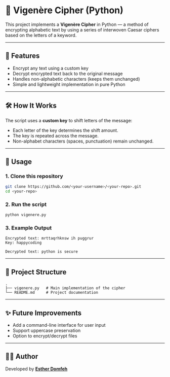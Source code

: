 # 🔐 Vigenère Cipher (Python)

This project implements a **Vigenère Cipher** in Python — a method of encrypting alphabetic text by using a series of interwoven Caesar ciphers based on the letters of a keyword.  

---

## 📜 Features
- Encrypt any text using a custom key  
- Decrypt encrypted text back to the original message  
- Handles non-alphabetic characters (keeps them unchanged)  
- Simple and lightweight implementation in pure Python  

---

## 🛠 How It Works
The script uses a **custom key** to shift letters of the message:  
- Each letter of the key determines the shift amount.  
- The key is repeated across the message.  
- Non-alphabet characters (spaces, punctuation) remain unchanged.  

---

## 🚀 Usage

### 1. Clone this repository
```bash
git clone https://github.com/<your-username>/<your-repo>.git
cd <your-repo>
````

### 2. Run the script

```bash
python vigenere.py
```

### 3. Example Output

```
Encrypted text: mrttaqrhknsw ih puggrur
Key: happycoding

Decrypted text: python is secure
```

---

## 📂 Project Structure

```
.
├── vigenere.py   # Main implementation of the cipher
└── README.md     # Project documentation
```

---

## ✨ Future Improvements

* Add a command-line interface for user input
* Support uppercase preservation
* Option to encrypt/decrypt files

---

## 👩‍💻 Author

Developed by **[Esther Domfeh](https://github.com/<estherdomfeh213>)**

